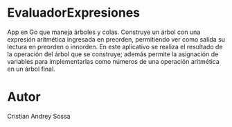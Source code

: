 # EvaluadorExpresiones
App en Go que maneja árboles y colas. Construye un árbol con una expresión aritmética ingresada en preorden, permitiendo ver como salida su lectura en preorden o innorden. En este aplicativo se realiza el resultado de la operación del árbol que se construye; además permite la asignación de variables para implementarlas como números de una operación aritmética en un árbol final.

# Autor
Cristian Andrey Sossa

